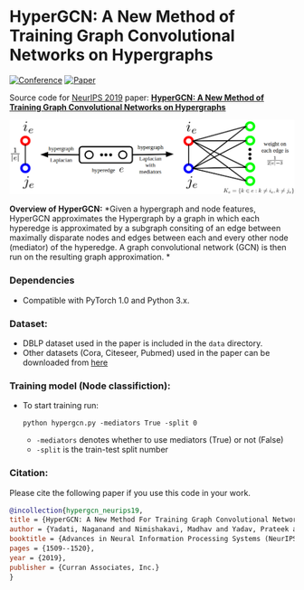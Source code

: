 # HyperGCN: A New Method of Training Graph Convolutional Networks on Hypergraphs

[![Conference](http://img.shields.io/badge/NeurIPS-2019-4b44ce.svg)](https://iclr.cc/) [![Paper](http://img.shields.io/badge/paper-arxiv.1809.02589-B31B1B.svg)](https://arxiv.org/abs/1809.02589) 

Source code for [NeurIPS 2019](https://nips.cc/) paper: [**HyperGCN: A New Method of Training Graph Convolutional Networks on Hypergraphs**](https://papers.nips.cc/paper/8430-hypergcn-a-new-method-for-training-graph-convolutional-networks-on-hypergraphs)

![](./hmlap.png)

**Overview of HyperGCN:** *Given a hypergraph and node features, HyperGCN approximates the Hypergraph by a graph in which each hyperedge is approximated by a subgraph consiting of an edge between maximally disparate nodes and edges between each and every other node (mediator) of the hyperedge. A graph convolutional network (GCN) is then run on the resulting graph approximation. *

### Dependencies

- Compatible with PyTorch 1.0 and Python 3.x.

### Dataset:

- DBLP dataset used in the paper is included in the `data` directory.
- Other datasets (Cora, Citeseer, Pubmed) used in the paper can be downloaded from [here](https://linqs.soe.ucsc.edu/data)

### Training model (Node classifiction):

- To start training run:

  ```shell
  python hypergcn.py -mediators True -split 0
  ```

  - `-mediators` denotes whether to use mediators (True) or not (False) 
  - `-split` is the train-test split number
  

### Citation:

Please cite the following paper if you use this code in your work.

```bibtex
@incollection{hypergcn_neurips19,
title = {HyperGCN: A New Method For Training Graph Convolutional Networks on Hypergraphs},
author = {Yadati, Naganand and Nimishakavi, Madhav and Yadav, Prateek and Nitin, Vikram and Louis, Anand and Talukdar, Partha},
booktitle = {Advances in Neural Information Processing Systems (NeurIPS) 32},
pages = {1509--1520},
year = {2019},
publisher = {Curran Associates, Inc.}
}

```
